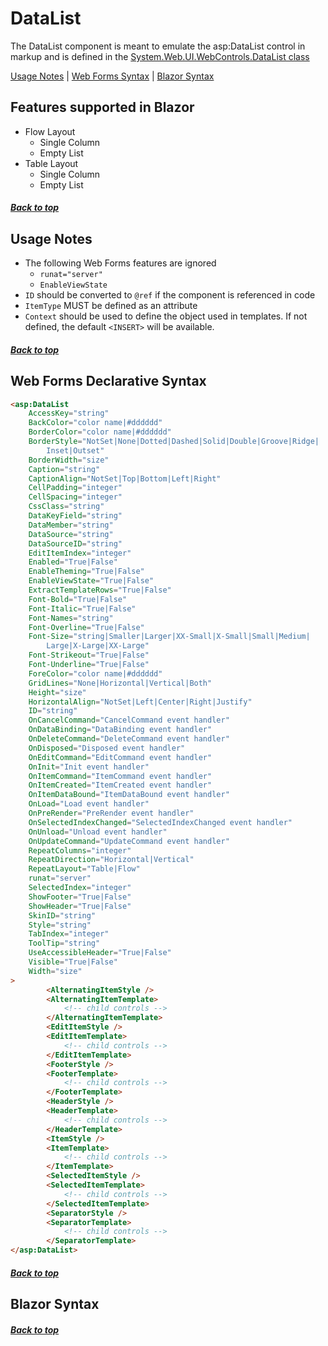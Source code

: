 # DataList

The DataList component is meant to emulate the asp:DataList control in markup and is defined in the [System.Web.UI.WebControls.DataList class](https://docs.microsoft.com/en-us/dotnet/api/system.web.ui.webcontrols.datalist?view=netframework-4.8)

[Usage Notes](#usage-notes) | [Web Forms Syntax](#web-forms-declarative-syntax) | [Blazor Syntax](#blazor-syntax)

## Features supported in Blazor

- Flow Layout
    - Single Column
    - Empty List
 - Table Layout
    - Single Column
    - Empty List

##### [Back to top](#datalist)

## Usage Notes

- The following Web Forms features are ignored
    - `runat="server"`
    - `EnableViewState`
- `ID` should be converted to `@ref` if the component is referenced in code
- `ItemType` MUST be defined as an attribute
- `Context` should be used to define the object used in templates.  If not defined, the default `<INSERT>` will be available. 

##### [Back to top](#datalist)

## Web Forms Declarative Syntax

```html
<asp:DataList  
    AccessKey="string"  
    BackColor="color name|#dddddd"  
    BorderColor="color name|#dddddd"  
    BorderStyle="NotSet|None|Dotted|Dashed|Solid|Double|Groove|Ridge|  
        Inset|Outset"  
    BorderWidth="size"  
    Caption="string"  
    CaptionAlign="NotSet|Top|Bottom|Left|Right"  
    CellPadding="integer"  
    CellSpacing="integer"  
    CssClass="string"  
    DataKeyField="string"  
    DataMember="string"  
    DataSource="string"  
    DataSourceID="string"  
    EditItemIndex="integer"  
    Enabled="True|False"  
    EnableTheming="True|False"  
    EnableViewState="True|False"  
    ExtractTemplateRows="True|False"  
    Font-Bold="True|False"  
    Font-Italic="True|False"  
    Font-Names="string"  
    Font-Overline="True|False"  
    Font-Size="string|Smaller|Larger|XX-Small|X-Small|Small|Medium|  
        Large|X-Large|XX-Large"  
    Font-Strikeout="True|False"  
    Font-Underline="True|False"  
    ForeColor="color name|#dddddd"  
    GridLines="None|Horizontal|Vertical|Both"  
    Height="size"  
    HorizontalAlign="NotSet|Left|Center|Right|Justify"  
    ID="string"  
    OnCancelCommand="CancelCommand event handler"  
    OnDataBinding="DataBinding event handler"  
    OnDeleteCommand="DeleteCommand event handler"  
    OnDisposed="Disposed event handler"  
    OnEditCommand="EditCommand event handler"  
    OnInit="Init event handler"  
    OnItemCommand="ItemCommand event handler"  
    OnItemCreated="ItemCreated event handler"  
    OnItemDataBound="ItemDataBound event handler"  
    OnLoad="Load event handler"  
    OnPreRender="PreRender event handler"  
    OnSelectedIndexChanged="SelectedIndexChanged event handler"  
    OnUnload="Unload event handler"  
    OnUpdateCommand="UpdateCommand event handler"  
    RepeatColumns="integer"  
    RepeatDirection="Horizontal|Vertical"  
    RepeatLayout="Table|Flow"  
    runat="server"  
    SelectedIndex="integer"  
    ShowFooter="True|False"  
    ShowHeader="True|False"  
    SkinID="string"  
    Style="string"  
    TabIndex="integer"  
    ToolTip="string"  
    UseAccessibleHeader="True|False"  
    Visible="True|False"  
    Width="size"  
>  
        <AlternatingItemStyle />  
        <AlternatingItemTemplate>  
            <!-- child controls -->  
        </AlternatingItemTemplate>  
        <EditItemStyle />  
        <EditItemTemplate>  
            <!-- child controls -->  
        </EditItemTemplate>  
        <FooterStyle />  
        <FooterTemplate>  
            <!-- child controls -->  
        </FooterTemplate>  
        <HeaderStyle />  
        <HeaderTemplate>  
            <!-- child controls -->  
        </HeaderTemplate>  
        <ItemStyle />  
        <ItemTemplate>  
            <!-- child controls -->  
        </ItemTemplate>  
        <SelectedItemStyle />  
        <SelectedItemTemplate>  
            <!-- child controls -->  
        </SelectedItemTemplate>  
        <SeparatorStyle />  
        <SeparatorTemplate>  
            <!-- child controls -->  
        </SeparatorTemplate>  
</asp:DataList>
```

##### [Back to top](#datalist)

## Blazor Syntax

##### [Back to top](#datalist)

